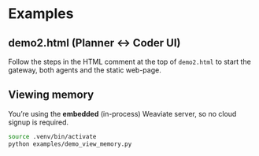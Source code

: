 # Examples

## demo2.html (Planner ↔ Coder UI)

Follow the steps in the HTML comment at the top of `demo2.html`
to start the gateway, both agents and the static web-page.

## Viewing memory

You’re using the **embedded** (in-process) Weaviate server, so no
cloud signup is required.

```bash
source .venv/bin/activate
python examples/demo_view_memory.py